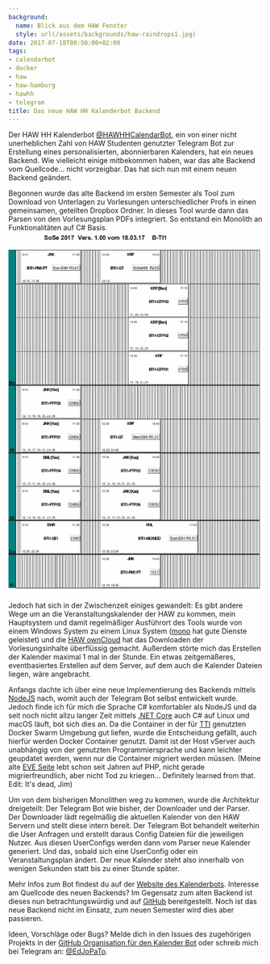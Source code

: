 ```yaml
---
background:
  name: Blick aus dem HAW Fenster
  style: url(/assets/backgrounds/haw-raindrops1.jpg)
date: 2017-07-18T00:50:00+02:00
tags:
- calendarbot
- docker
- haw
- haw-hamburg
- hawhh
- telegram
title: Das neue HAW HH Kalenderbot Backend
---
```


Der HAW HH Kalenderbot [@HAWHHCalendarBot](//t.me/HAWHHCalendarBot), ein von einer nicht unerheblichen Zahl von HAW Studenten genutzter Telegram Bot zur Erstellung eines personalisierten, abonnierbaren Kalenders, hat ein neues Backend.
Wie vielleicht einige mitbekommen haben, war das alte Backend vom Quellcode… nicht vorzeigbar.
Das hat sich nun mit einem neuen Backend geändert.

Begonnen wurde das alte Backend im ersten Semester als Tool zum Download von Unterlagen zu Vorlesungen unterschiedlicher Profs in einen gemeinsamen, geteilten Dropbox Ordner.
In dieses Tool wurde dann das Parsen von den Vorlesungsplan PDFs integriert.
So entstand ein Monolith an Funktionalitäten auf C# Basis.
![Vorlesungsplan PDF](/assets/2017/07/veranstaltungsplan.png)

Jedoch hat sich in der Zwischenzeit einiges gewandelt: Es gibt andere Wege um an die Veranstaltungskalender der HAW zu kommen, mein Hauptsystem und damit regelmäßiger Ausführort des Tools wurde von einem Windows System zu einem Linux System ([mono](http://www.mono-project.com/) hat gute Dienste geleistet) und die [HAW ownCloud](//owncloud.informatik.haw-hamburg.de) hat das Downloaden der Vorlesungsinhalte überflüssig gemacht.
Außerdem störte mich das Erstellen der Kalender maximal 1 mal in der Stunde.
Ein etwas zeitgemäßeres, eventbasiertes Erstellen auf dem Server, auf dem auch die Kalender Dateien liegen, wäre angebracht.

Anfangs dachte ich über eine neue Implementierung des Backends mittels [NodeJS](//nodejs.org/) nach, womit auch der Telegram Bot selbst entwickelt wurde.
Jedoch finde ich für mich die Sprache C# komfortabler als NodeJS und da seit noch nicht allzu langer Zeit mittels [.NET Core](//dotnet.github.io/) auch C# auf Linux und macOS läuft, bot sich dies an.
Da die Container in der für [TTI](/blog/tti) genutzten Docker Swarm Umgebung gut liefen, wurde die Entscheidung gefällt, auch hierfür werden Docker Container genutzt.
Damit ist der Host vServer auch unabhängig von der genutzten Programmiersprache und kann leichter geupdatet werden, wenn nur die Container migriert werden müssen.
(Meine alte [EVE Seite](//eve.3t0.de) lebt schon seit Jahren auf PHP, nicht gerade migrierfreundlich, aber nicht Tod zu kriegen… Definitely learned from that. Edit: It's dead, Jim)

Um von dem bisherigen Monolithen weg zu kommen, wurde die Architektur dreigeteilt: Der Telegram Bot wie bisher, der Downloader und der Parser.
Der Downloader lädt regelmäßig die aktuellen Kalender von den HAW Servern und stellt diese intern bereit.
Der Telegram Bot behandelt weiterhin die User Anfragen und erstellt daraus Config Dateien für die jeweiligen Nutzer.
Aus diesen UserConfigs werden dann vom Parser neue Kalender generiert.
Und das, sobald sich eine UserConfig oder ein Veranstaltungsplan ändert.
Der neue Kalender steht also innerhalb von wenigen Sekunden statt bis zu einer Stunde später.

Mehr Infos zum Bot findest du auf der [Website des Kalenderbots](//calendarbot.hawhh.de).
Interesse am Quellcode des neuen Backends? Im Gegensatz zum alten Backend ist dieses nun betrachtungswürdig und auf [GitHub](//github.com/HAWHHCalendarBot/backend) bereitgestellt.
Noch ist das neue Backend nicht im Einsatz, zum neuen Semester wird dies aber passieren.

Ideen, Vorschläge oder Bugs? Melde dich in den Issues des zugehörigen Projekts in der [GitHub Organisation für den Kalender Bot](//github.com/HAWHHCalendarBot) oder schreib mich bei Telegram an: [@EdJoPaTo](//t.me/EdJoPaTo).
